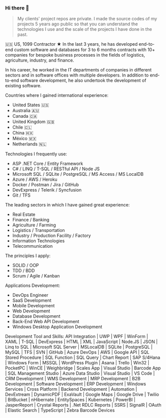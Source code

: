 ### Hi there 👋
> My clients' project repos are private. I made the source codes of my projects 5 years ago public so that you can understand the technologies I use and the scale of the projects I have done in the past.

🇺🇸 US, 1099 Contractor ★ In the last 3 years, he has developed end-to-end custom software and databases for 3 to 6 months contracts with 10+ companies for bespoke business processes in the fields of logistics, agriculture, industry, and finance.

In his career, he worked in the IT departments of companies in different sectors and in software offices with multiple developers. In addition to end-to-end software development, he also undertook the development of existing software.

Countries where I gained international experience:<br/>
- United States 🇺🇸
- Australia 🇦🇺
- Canada 🇨🇦
- United Kingdom 🇬🇧
- Chile 🇨🇱
- China 🇭🇰
- México 🇲🇽
- Netherlands 🇳🇱

Technologies I frequently use:
- ASP .NET Core / Entity Framework
- C# / LINQ / T-SQL / RESTful API / Node JS
- Microsoft SQL / SQLite / PostgreSQL / MS Access / MS LocalDB
- Azure / AWS / Heroku
- Docker / Postman / Jira / GitHub
- DevExpress / Telerik / Syncfusion
- Git / TFS

The leading sectors in which I have gained great experience:
- Real Estate
- Finance / Banking
- Agriculture / Farming
- Logistics / Transportation
- Industry / Production Facility / Factory
- Information Technologies
- Telecommunication

The principles I apply:
- SOLID / OOP 
- TDD / BDD
- Scrum / Agile / Kanban

Applications Development:
- DevOps Engineer
- SaaS Development
- Mobile Development
- Web Development
- Database Development
- Back-End Web API Development
- Windows Desktop Application Development

Development Tool and Skills:
API Integration | UWP | WPF | WinForm | XAML | T-SQL | DevExpress | HTML | XML | JavaScript | Node.JS | JSON | Linq to SQL | Microsoft SQL Server | MSLocalDB | SQLite | PostgreSQL | MySQL | TFS | SVN | GitHub | Azure DevOps | AWS | Google API | SQL Stored Procedure | SQL Function | SQL Query | Chart Report | SAP S/4Hana | Windows Form | MSSQL | WordPress Plugin | Asana | Trello | Win32 | PocketPC | WinCE | Weighbridge | Scales App | Visual Studio | Barcode App | SQL Management Studio | Azure Data Studio | Visual Studio | VS Code | CRM Development | WMS Development | MRP Development | B2B Development | Software Development | ERP Development | Windows Services | Cross Platform | Backend Development | Automation | DevExtream | DynamicPDF | ExaVault | Google Maps | Google Drive | Twilio | BitBucket | nHibernate | EntitySpaces | Kubernetes | PowerBI | JasperReport | Crystal Reports | .Net RDLC Reports | SSRS | SignalR | OAuth | Elastic Search | TypeScript | Zebra Barcode Devices


<!--
**mcyenikoylu/mcyenikoylu** is a ✨ _special_ ✨ repository because its `README.md` (this file) appears on your GitHub profile.

Here are some ideas to get you started:

- 🔭 I’m currently working on ...
- 🌱 I’m currently learning ...
- 👯 I’m looking to collaborate on ...
- 🤔 I’m looking for help with ...
- 💬 Ask me about ...
- 📫 How to reach me: ...
- 😄 Pronouns: ...
- ⚡ Fun fact: ...
-->
